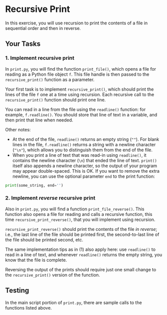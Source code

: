 # Recursive Print

In this exercise, you will use recursion to print the contents of a file in sequential order and then in reverse.

## Your Tasks

### 1. Implement recursive print

In `print.py`, you will find the function `print_file()`, which opens a file for reading as a Python file object `f`. This file handle is then passed to the `recursive_print()` function as a parameter.

Your first task is to implement `recursive_print()`, which should print the lines of the file `f` one at a time using recursion. Each recursive call to the `recursive_print()` function should print one line.

You can read in a line from the file using the `readline()` function: for example, `f.readline()`. You should store that line of text in a variable, and then print that line when needed.

Other notes:

* At the end of the file, `readline()` returns an empty string (`""`). For blank lines in the file, `f.readline()` returns a string with a newline character (`"\n"`), which allows you to distinguish them from the end of the file.
* When you print a line of text that was read-in using `readline()`, it contains the newline character (`\n`) that ended the line of text. `print()` itself also appends a newline character, so the output of your program may appear double-spaced. This is OK. If you want to remove the extra newline, you can use the optional parameter `end` to the print function:

```python
print(some_string, end='')
```

### 2. Implement *reverse* recursive print

Also in `print.py`, you will find a function `print_file_reverse()`. This function also opens a file for reading and calls a recursive function, this time `recursive_print_reverse()`, that you will implement using recursion.

`recursive_print_reverse()` should print the contents of the file *in reverse*; i.e., the last line of the file should be printed first, the second-to-last line of the file should be printed second, etc.

The same implementation tips as in (1) also apply here: use `readline()` to read in a line of text, and whenever `readline()` returns the empty string, you know that the file is complete.

Reversing the output of the prints should require just one small change to the `recursive_print()` version of the function.

## Testing

In the main script portion of `print.py`, there are sample calls to the functions listed above.
